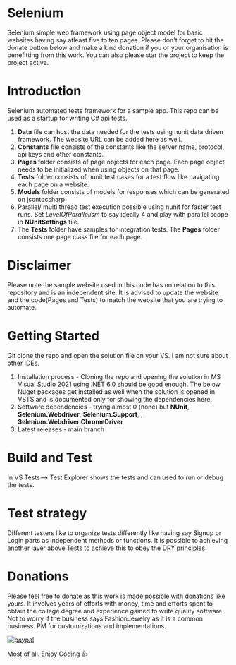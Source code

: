 # Selenium
 Selenium simple web framework using page object model for basic websites having say atleast five to ten pages. Please don't forget to hit the donate button below and make a kind donation if you or your organisation is benefitting from this work. You can also please star the project to keep the project active.

# Introduction 
 Selenium automated tests framework for a sample app. This repo can be used as a startup for writing C# api tests. 
 
 1. **Data** file can host the data needed for the tests using nunit data driven framework. The website URL can be added here as well.
 2. **Constants** file consists of the constants like the server name, protocol, api keys and other constants.
 3. **Pages** folder consists of page objects for each page. Each page object needs to be initialized when using objects on that page.
 4. **Tests** folder consists of nunit test cases for a test flow like navigating each page on a website.
 5. **Models** folder consists of models for responses which can be generated on jsontocsharp
 6. Parallel/ multi thread test execution possible using nunit for faster test runs. Set *LevelOfParallelism* to say ideally 4 and play with parallel scope in **NUnitSettings** file.
 7.  The **Tests** folder have samples for integration tests. The **Pages** folder consists one page class file for each page.

# Disclaimer
Please note the sample website used in this code has no relation to this repository and is an independent site. It is advised to update the website and the code(Pages and Tests) to match the website that you are trying to automate.

# Getting Started
 Git clone the repo and open the solution file on your VS. I am not sure about other IDEs. 
1.	Installation process - Cloning the repo and opening the solution in MS Visual Studio 2021 using .NET 6.0 should be good enough. The below Nuget packages get installed as well when the solution is opened in VSTS and is documented only for showing the dependencies here.
2.	Software dependencies - trying almost 0 (none) but **NUnit**, **Selenium.Webdriver**, **Selenium.Support**, , **Selenium.Webdriver.ChromeDriver**
3.	Latest releases - main branch

# Build and Test
In VS Tests--> Test Explorer shows the tests and can used to run or debug the tests.

# Test strategy
Different testers like to organize tests differently like having say Signup or Login parts as independent methods or functions. It is possible to achieving another layer above Tests to achieve this to obey the DRY principles.  

# Donations
Please feel free to donate as this work is made possible with donations like yours. It involves years of efforts with money, time and efforts spent to obtain the college degree and experience gained to write quality software. Not to worry if the business says FashionJewelry as it is a common business. PM for customizations and implementations.

[![paypal](https://www.paypalobjects.com/en_US/i/btn/btn_donateCC_LG.gif)](https://www.paypal.com/cgi-bin/webscr?cmd=_s-xclick&hosted_button_id=ZKRHDCLG22EJA)

Most of all. Enjoy Coding :+1:
